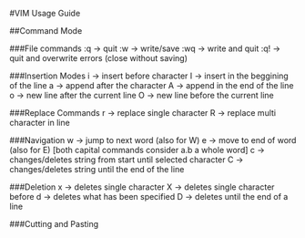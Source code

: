 #VIM Usage Guide

##Command Mode

###File commands
:q -> quit
:w -> write/save
:wq -> write and quit
:q! -> quit and overwrite errors (close without saving)

###Insertion Modes
i -> insert before character
I -> insert in the beggining of the line
a -> append after the character
A -> append in the end of the line 
o -> new line after the current line
O -> new line before the current line

###Replace Commands
r -> replace single character
R -> replace multi character in line

###Navigation
w -> jump to next word (also for W)
e -> move to end of word (also for E)
[both capital commands consider a.b a whole word]
c -> changes/deletes string from start until selected character
C -> changes/deletes string until the end of the line

###Deletion
x -> deletes single character
X -> deletes single character before
d -> deletes what has been specified
D -> deletes until the end of a line

###Cutting and Pasting
 

